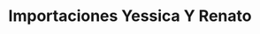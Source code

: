 ---
title: "Importaciones Yessica Y Renato"
url: /chiclayo/importaciones-yessica-y-renato/
shop: ropa
---